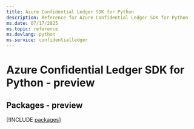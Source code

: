 ```yaml
---
title: Azure Confidential Ledger SDK for Python
description: Reference for Azure Confidential Ledger SDK for Python
ms.date: 07/17/2025
ms.topic: reference
ms.devlang: python
ms.service: confidentialledger
---
```

# Azure Confidential Ledger SDK for Python - preview
## Packages - preview
[!INCLUDE [packages](confidential-ledger-index.md)]